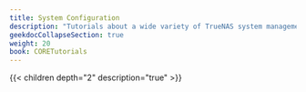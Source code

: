 ```yaml
---
title: System Configuration
description: "Tutorials about a wide variety of TrueNAS system management topics."
geekdocCollapseSection: true
weight: 20
book: CORETutorials
---
```


{{< children depth="2" description="true" >}}
